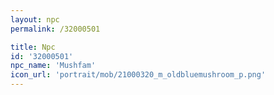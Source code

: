 ```yaml
---
layout: npc
permalink: /32000501

title: Npc
id: '32000501'
npc_name: 'Mushfam'
icon_url: 'portrait/mob/21000320_m_oldbluemushroom_p.png'
---
```

